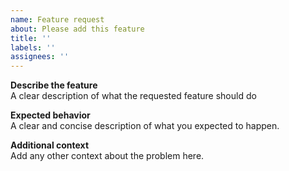 ```yaml
---
name: Feature request
about: Please add this feature
title: ''
labels: ''
assignees: ''
---
```


**Describe the feature**  
A clear description of what the requested feature should do

**Expected behavior**  
A clear and concise description of what you expected to happen.

**Additional context**  
Add any other context about the problem here.
